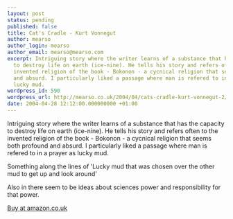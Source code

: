```yaml
---
layout: post
status: pending
published: false
title: Cat's Cradle - Kurt Vonnegut
author: mearso
author_login: mearso
author_email: mearso@mearso.com
excerpt: Intriguing story where the writer learns of a substance that has the capacity
  to destroy life on earth (ice-nine). He tells his story and refers often to the
  invented religion of the book - Bokonon - a cycnical religion that seems both profound
  and absurd. I particularly liked a passage where man is refered to in a prayer as
  lucky mud.
wordpress_id: 590
wordpress_url: http://mearso.co.uk/2004/04/cats-cradle-kurt-vonnegut-2/
date: 2004-04-28 12:12:00.000000000 +01:00
---
```

Intriguing story where the writer learns of a substance that has the capacity to destroy life on earth (ice-nine). He tells his story and refers often to the invented religion of the book - Bokonon - a cycnical religion that seems both profound and absurd. I particularly liked a passage where man is refered to in a prayer as lucky mud.

Something along the lines of 'Lucky mud that was chosen over the other mud to get up and look around'

Also in there seem to be ideas about sciences power and responsibility for that power. 


<A HREF="http://www.amazon.co.uk/exec/obidos/ASIN/0140285601/mearso-21">Buy at amazon.co.uk</A>
